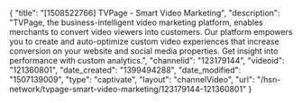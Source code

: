 {
    "title": "[1508522766] TVPage - Smart Video Marketing",
    "description": "TVPage, the business-intelligent video marketing platform, enables merchants to convert video viewers into customers. Our platform empowers you to create and auto-optimize custom video experiences that increase conversion on your website and social media properties. Get insight into performance with custom analytics.",
    "channelid": "123179144",
    "videoid": "121360801",
    "date_created": "1399494288",
    "date_modified": "1507139009",
    "type": "captivate",
    "layout": "channelVideo",
    "url": "\/hsn-network\/tvpage-smart-video-marketing\/123179144-121360801"
}